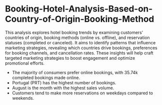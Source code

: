 # Booking-Hotel-Analysis-Based-on-Country-of-Origin-Booking-Method
This analysis explores hotel booking trends by examining customers' countries of origin, booking methods (online vs. offline), and reservation statuses (completed or canceled). It aims to identify patterns that influence marketing strategies, revealing which countries drive bookings, preferences for booking channels, and cancellation rates. These insights will help craft targeted marketing strategies to boost engagement and optimize promotional efforts.

- The majority of consumers prefer online bookings, with 35.74k completed bookings made online.
- Portugal (PRT) has the highest number of bookings.
- August is the month with the highest sales volume.
- Customers tend to make more reservations on weekdays compared to weekends.
